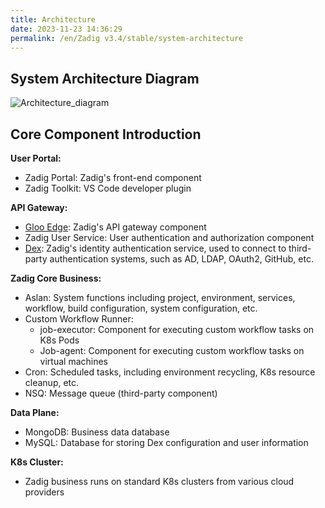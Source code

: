 ```yaml
---
title: Architecture
date: 2023-11-23 14:36:29
permalink: /en/Zadig v3.4/stable/system-architecture
---
```


## System Architecture Diagram

![Architecture_diagram](../../_images/Zadig-System-Architecture_220.png)

## Core Component Introduction

**User Portal:**
- Zadig Portal: Zadig's front-end component
- Zadig Toolkit: VS Code developer plugin

**API Gateway:**
- [Gloo Edge](https://github.com/solo-io/gloo): Zadig's API gateway component
- Zadig User Service: User authentication and authorization component
- [Dex](https://github.com/dexidp/dex): Zadig's identity authentication service, used to connect to third-party authentication systems, such as AD, LDAP, OAuth2, GitHub, etc.

**Zadig Core Business:**
- Aslan: System functions including project, environment, services, workflow, build configuration, system configuration, etc.
- Custom Workflow Runner:
  - job-executor: Component for executing custom workflow tasks on K8s Pods
  - Job-agent: Component for executing custom workflow tasks on virtual machines
- Cron: Scheduled tasks, including environment recycling, K8s resource cleanup, etc.
- NSQ: Message queue (third-party component)

**Data Plane:**
- MongoDB: Business data database
- MySQL: Database for storing Dex configuration and user information

**K8s Cluster:**
- Zadig business runs on standard K8s clusters from various cloud providers